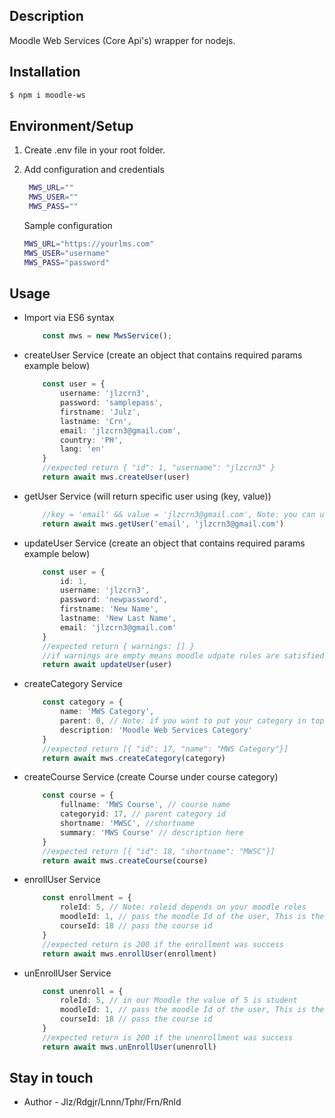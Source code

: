 ## Description

Moodle Web Services (Core Api's) wrapper for nodejs.

## Installation

```bash
$ npm i moodle-ws
```

## Environment/Setup
1. Create .env file in your root folder.
2. Add configuration and credentials

   ```bash
    MWS_URL=""
    MWS_USER=""
    MWS_PASS=""
    ```
    Sample configuration
    ```bash
    MWS_URL="https://yourlms.com"
    MWS_USER="username"
    MWS_PASS="password"
    ```

## Usage
- Import via ES6 syntax


    ```typescript
        const mws = new MwsService();
    ```

- createUser Service (create an object that contains required params example below)


    ```typescript
        const user = {
            username: 'jlzcrn3',
            password: 'samplepass',
            firstname: 'Julz',
            lastname: 'Crn',
            email: 'jlzcrn3@gmail.com',
            country: 'PH',
            lang: 'en'
        }
        //expected return { "id": 1, "username": "jlzcrn3" }
        return await mws.createUser(user)
    ```

- getUser Service (will return specific user using (key, value))


    ```typescript
        //key = 'email' && value = 'jlzcrn3@gmail.com', Note: you can use other key like username etc..
        return await mws.getUser('email', 'jlzcrn3@gmail.com')
    ```

- updateUser Service (create an object that contains required params example below)


    ```typescript
        const user = {
            id: 1,
            username: 'jlzcrn3',
            password: 'newpassword',
            firstname: 'New Name',
            lastname: 'New Last Name',
            email: 'jlzcrn3@gmail.com'
        }
        //expected return { warnings: [] }
        //if warnings are empty means moodle udpate rules are satisfied and user succesfully updated
        return await updateUser(user)
    ```

- createCategory Service 


    ```typescript
        const category = {
            name: 'MWS Category',
            parent: 0, // Note: if you want to put your category in top level use 0 as value but if it's under sub category pass the value of parent category id.
            description: 'Moodle Web Services Category'
        }
        //expected return [{ "id": 17, "name": "MWS Category"}]
        return await mws.createCategory(category)
    ```

- createCourse Service (create Course under course category)


    ```typescript
        const course = {
            fullname: 'MWS Course', // course name
            categoryid: 17, // parent category id
            shortname: 'MWSC', //shortname
            summary: 'MWS Course' // description here
        }
        //expected return [{ "id": 18, "shortname": "MWSC"}]
        return await mws.createCourse(course)
    ```

- enrollUser Service


    ```typescript
        const enrollment = {
            roleId: 5, // Note: roleid depends on your moodle roles
            moodleId: 1, // pass the moodle Id of the user, This is the moodle user id in your app 
            courseId: 18 // pass the course id
        }
        //expected return is 200 if the enrollment was success
        return await mws.enrollUser(enrollment)
    ```

- unEnrollUser Service


    ```typescript
        const unenroll = {
            roleId: 5, // in our Moodle the value of 5 is student
            moodleId: 1, // pass the moodle Id of the user, This is the moodle user id in your app 
            courseId: 18 // pass the course id
        }
        //expected return is 200 if the unenrollment was success
        return await mws.unEnrollUser(unenroll)
    ```

## Stay in touch

- Author - Jlz/Rdgjr/Lnnn/Tphr/Frn/Rnld